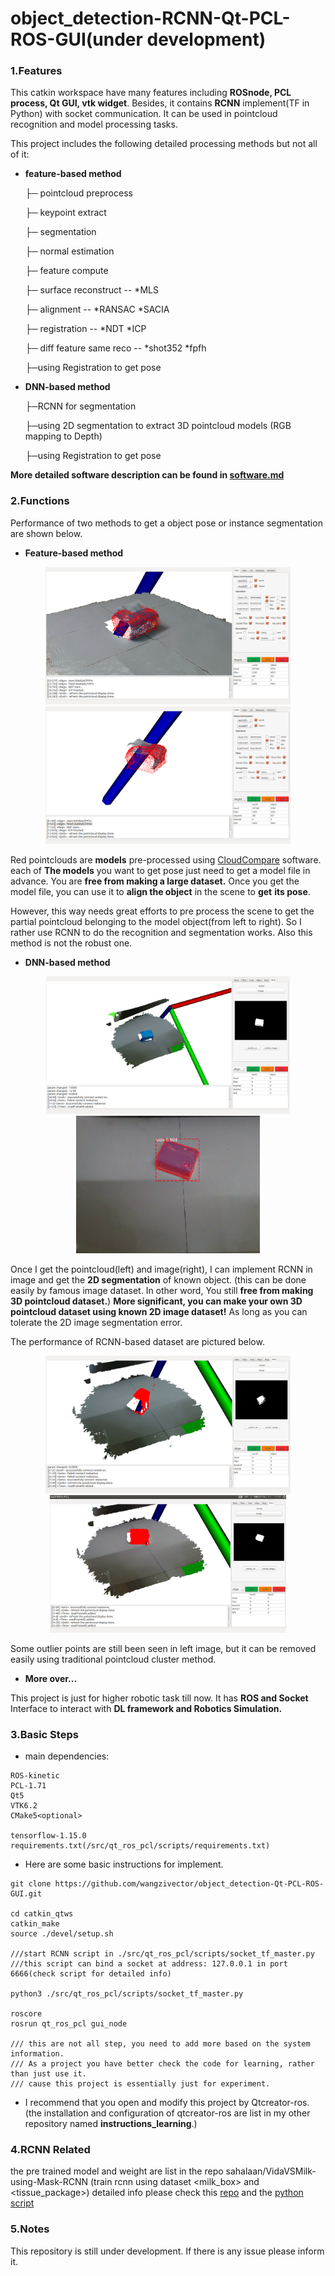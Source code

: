 # object_detection-RCNN-Qt-PCL-ROS-GUI(under development)

### 1.Features

This catkin workspace have many features including **ROSnode, PCL process, Qt GUI, vtk widget**.
Besides, it contains **RCNN** implement(TF in Python) with socket communication.
It can be used in pointcloud recognition and model processing tasks.

This project includes the following detailed processing methods but not all of it:

* **feature-based method**

  ├─ pointcloud preprocess
  
  ├─ keypoint extract
  
  ├─ segmentation
  
  ├─ normal estimation
  
  ├─ feature compute
  
  ├─ surface reconstruct -- *MLS
  
  ├─ alignment -- *RANSAC *SACIA
  
  ├─ registration -- *NDT *ICP
  
  ├─ diff feature same reco -- *shot352 *fpfh

  ├─using Registration to get pose

  

* **DNN-based method**

  ├─RCNN for segmentation

  ├─using 2D segmentation to extract 3D pointcloud models (RGB mapping to Depth)

  ├─using Registration to get pose

  

**More detailed software description can be found in [software.md](./software.md)**

### 2.Functions

Performance of two methods to get a object pose or instance segmentation are shown below.

* **Feature-based method <hand craft descriptor>**

<div align="center"> <img src="./assets/pics/c.png" height="220" /><img src="./assets/pics/b.png" height="220" /></div>

Red pointclouds are **models** pre-processed using [CloudCompare](http://cloudcompare.org/) software. each of **The models** you want to get pose just need to get a model file in advance. You are **free from making a large dataset.** Once you get the model file, you can use it to **align the object** in the scene to **get** **its pose**.

However, this way needs great efforts to pre process the scene to get the partial pointcloud belonging to the model object(from left to right). So I rather use RCNN to do the recognition and segmentation works. Also this method is not the robust one.

* **DNN-based method<RCNN>**

<div align="center"> <img src="./assets/pics/d.png" height="220" /><img src="./assets/pics/i.png" height="220" /></div>

Once I get the pointcloud(left) and image(right), I can implement RCNN in image and get the **2D segmentation** of known object. (this can be done easily by famous image dataset. In other word, You still **free from making 3D pointcloud dataset.**) **More significant, you can make your own 3D pointcloud dataset using known 2D image dataset!** As long as you can tolerate the 2D image segmentation error.

The performance of RCNN-based dataset are pictured below.

<div align="center"> <img src="./assets/pics/h.png" height="220" /><img src="./assets/pics/j.png" height="220" /></div>

 Some outlier points are still been seen in left image, but it can be removed easily using traditional pointcloud cluster method.

* **More over...**

This project is just for higher robotic task till now. It has **ROS and Socket** Interface to interact with **DL framework and Robotics Simulation.**

### 3.Basic Steps

* main dependencies:
```
ROS-kinetic
PCL-1.71
Qt5
VTK6.2
CMake5<optional>

tensorflow-1.15.0
requirements.txt(/src/qt_ros_pcl/scripts/requirements.txt)
```

* Here are some basic instructions for implement.

```
git clone https://github.com/wangzivector/object_detection-Qt-PCL-ROS-GUI.git

cd catkin_qtws
catkin_make 
source ./devel/setup.sh

///start RCNN script in ./src/qt_ros_pcl/scripts/socket_tf_master.py 
///this script can bind a socket at address: 127.0.0.1 in port 6666(check script for detailed info)

python3 ./src/qt_ros_pcl/scripts/socket_tf_master.py

roscore 
rosrun qt_ros_pcl gui_node

/// this are not all step, you need to add more based on the system information.
/// As a project you have better check the code for learning, rather than just use it.
/// cause this project is essentially just for experiment.
```

* I recommend that you open and modify this project by Qtcreator-ros.
(the installation and configuration of qtcreator-ros are list in my other repository named **instructions_learning**.)

### 4.RCNN Related
the pre trained model and weight are list in the repo sahalaan/VidaVSMilk-using-Mask-RCNN (train rcnn using dataset <milk_box> and <tissue_package>) 
detailed info please check this [repo](https://github.com/sahalaan/VidaVSMilk-using-Mask-RCNN) and the [python script](/src/qt_ros_pcl/scripts/socket_tf_master.py)

### 5.Notes

This repository is still under development. If there is any issue please inform it. 
